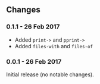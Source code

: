 ## Changes

### 0.1.1 - 26 Feb 2017

- Added `print->` and `pprint->`
- Added `files-with` and `files-of`

### 0.0.1 - 26 Feb 2017

Initial release (no notable changes).
